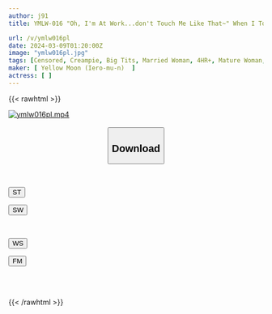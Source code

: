 ```yaml
---
author: j91
title: YMLW-016 "Oh, I'm At Work...don't Touch Me Like That~" When I Touched A Part-time Lady...4 Hours

url: /v/ymlw016pl
date: 2024-03-09T01:20:00Z
image: "ymlw016pl.jpg"
tags: [Censored, Creampie, Big Tits, Married Woman, 4HR+, Mature Woman, Huge Butt	]
maker: [ Yellow Moon (Iero-mu-n)  ]
actress: [ ]
---
```



{{< rawhtml >}}

<div class="video" data-videoid="9WDL2vjgWZca0OJ">
    <a href="javascript:;">
        <img src="/v/ymlw016pl/ymlw016pl.jpg" width="WIDTH" height="HEIGHT" alt="ymlw016pl.mp4" loading="lazy">
    </a>
</div>

<script type="text/javascript" src="https://j91.asia/asset/on-demand-st.js"></script>

<br>
  <link rel="stylesheet" href="https://j91.asia/asset/bs5.css">
  
  <center>
  <button class="btn btn-primary" type="button" data-bs-toggle="collapse" data-bs-target=".multi-collapse" aria-expanded="false" aria-controls="multiCollapseExample1 multiCollapseExample2"><h2>Download</h2></button></center>
</p>
<div class="row">
  <div class="col">
    <div class="collapse multi-collapse" id="multiCollapseExample1">
      <div class="card card-body">
	      	      <br>
<div class="buttons">  
<p><a href="https://streamtape.to/v/9WDL2vjgWZca0OJ" target="_blank"><button class="btn-hover color-3"><i class="fa fa-download"></i> ST</button></a></p>
<p><a href="https://cdnwish.com/dlq7v9d46yhy" target="_blank"><button class="btn-hover color-2"><i class="fa fa-download"></i> SW</button></a></p></div>
    </div>
  </div>
</div>
  <div class="col">
    <div class="collapse multi-collapse" id="multiCollapseExample2">
      <div class="card card-body">
	      <br>
<div class="buttons">
<p><a href="https://wolfstream.tv/ewyoflgsixe9"><button class="btn-hover color-9"><i class="fa fa-download"></i> WS</button></a></p>
<p><a href="https://filemoon.sx/d/koetmhfchznh"><button class="btn-hover color-8"><i class="fa fa-download"></i> FM</button></a></p></div>
<br><br>
      </div>
    </div>
  </div>
</div>

{{< /rawhtml >}}